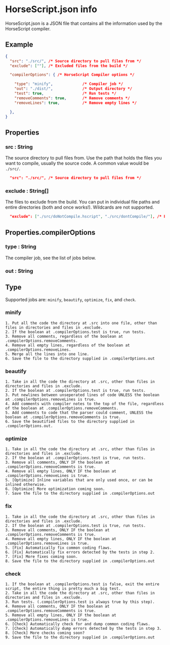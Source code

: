 # HorseScript.json info

HorseScript.json is a JSON file that contains all the information used by the HorseScript compiler.

## Example

```json
{
  "src": "./src/", /* Source directory to pull files from */
  "exclude": [""], /* Excluded files from the build */

  "compilerOptions": { /* HorseScript Compiler options */

    "type": "minify",             /* Compiler job */
    "out": "./dist/",             /* Output directory */
    "test": true,                 /* Run tests */
    "removeComments": true,       /* Remove comments */
    "removeLines": true,          /* Remove empty lines */

  },
}
```


## Properties

### src : String
The source directory to pull files from.
Use the path that holds the files you want to compile, usually the source code.
A common value would be `./src/`.
```json
  "src": "./src/", /* Source directory to pull files from */
```


### exclude : String[]
The files to exclude from the build.
You can put in individual file paths and entire directories (both and once works!).
Wildcards are not supported.
```json
  "exclude": ["./src/doNotCompile.hscript", "./src/dontCompile/"], /* Excluded files from the build */
```

## Properties.compilerOptions

### type : String
The compiler job, see the list of jobs below.


### out : String


## Type
Supported jobs are: `minify`, `beautify`, `optimize`, `fix`, and `check`.

### minify
```psuedocode
1. Put all the code the directory at .src into one file, other than files in directories and files in .exclude.
2. If the boolean at .compilerOptions.test is true, run tests.
3. Remove all comments, regardless of the boolean at .compilerOptions.removeComments.
4. Remove all empty lines, regardless of the boolean at .compilerOptions.removeLines.
5. Merge all the lines into one line.
6. Save the file to the directory supplied in .compilerOptions.out
```

### beautify
```psuedocode
1. Take in all the code the directory at .src, other than files in directories and files in .exclude.
2. If the boolean at .compilerOptions.test is true, run tests.
3. Put newlines between unseperated lines of code UNLESS the boolean at .compilerOptions.removeLines is true.
4. Add comments with compiler notes to the top of the file, regardless of the boolean at .compilerOptions.removeComments.
5. Add comments to code that the parser could comment, UNLESS the boolean at .compilerOptions.removeComments is true.
6. Save the beautified files to the directory supplied in .compilerOptions.out.
```

### optimize
```psuedocode
1. Take in all the code the directory at .src, other than files in directories and files in .exclude.
2. If the boolean at .compilerOptions.test is true, run tests.
3. Remove all comments, ONLY IF the boolean at .compilerOptions.removeComments is true.
4. Remove all empty lines, ONLY IF the boolean at .compilerOptions.removeLines is true.
5. [Optimize] Inline variables that are only used once, or can be inlined otherwise.
6. [Optimize] More optimization coming soon.
7. Save the file to the directory supplied in .compilerOptions.out
```

### fix
```psuedocode
1. Take in all the code the directory at .src, other than files in directories and files in .exclude.
2. If the boolean at .compilerOptions.test is true, run tests.
3. Remove all comments, ONLY IF the boolean at .compilerOptions.removeComments is true.
4. Remove all empty lines, ONLY IF the boolean at .compilerOptions.removeLines is true.
5. [Fix] Automatically fix common coding flaws.
6. [Fix] Automatically fix errors detected by the tests in step 2.
7. [Fix] More fixes coming soon.
8. Save the file to the directory supplied in .compilerOptions.out
```

### check
```psuedocode
1. If the boolean at .compilerOptions.test is false, exit the entire script, the entire thing is pretty much a big test.
2. Take in all the code the directory at .src, other than files in directories and files in .exclude.
3. Run tests. (.compilerOptions.test is always true by this step).
4. Remove all comments, ONLY IF the boolean at .compilerOptions.removeComments is true.
5. Remove all empty lines, ONLY IF the boolean at .compilerOptions.removeLines is true.
6. [Check] Automatically check for and dump common coding flaws.
7. [Check] Automatically dump errors detected by the tests in step 3.
8. [Check] More checks coming soon?
9. Save the file to the directory supplied in .compilerOptions.out
```



